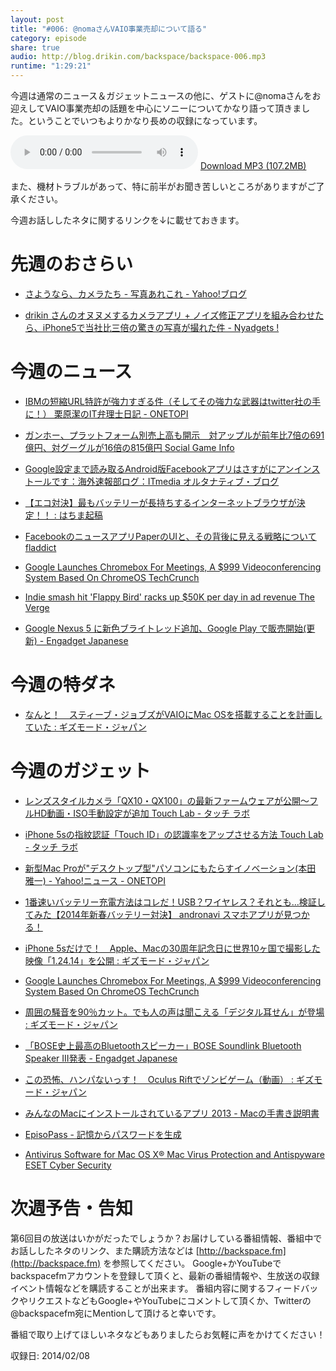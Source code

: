 ```yaml
---
layout: post
title: "#006: @nomaさんVAIO事業売却について語る"
category: episode
share: true
audio: http://blog.drikin.com/backspace/backspace-006.mp3
runtime: "1:29:21"
---
```


今週は通常のニュース＆ガジェットニュースの他に、ゲストに@nomaさんをお迎えしてVAIO事業売却の話題を中心にソニーについてかなり語って頂きました。ということでいつもよりかなり長めの収録になっています。

<audio src="http://blog.drikin.com/backspace/backspace-006.mp3" controls preload></audio>
[Download MP3 (107.2MB)](http://blog.drikin.com/backspace/backspace-006.mp3)


また、機材トラブルがあって、特に前半がお聞き苦しいところがありますがご了承ください。

今週お話ししたネタに関するリンクを↓に載せておきます。

先週のおさらい
==============
- [さようなら、カメラたち - 写真あれこれ - Yahoo!ブログ](http://blogs.yahoo.co.jp/ka_tate/64105858.html)

- [drikin さんのオヌヌメするカメラアプリ + ノイズ修正アプリを組み合わせたら、iPhone5で当社比三倍の驚きの写真が撮れた件 - Nyadgets !](http://gadgets.nyadgets.net/post/75566349138)


今週のニュース
==============
- [IBMの短縮URL特許が強力すぎる件（そしてその強力な武器はtwitter社の手に！）  栗原潔のIT弁理士日記 - ONETOPI](http://1topi.jp/curator/mazzo/1402/03/449767)

- [ガンホー、プラットフォーム別売上高も開示　対アップルが前年比7倍の691億円、対グーグルが16倍の815億円  Social Game Info](http://gamebiz.jp/?p=126738&utm_source=dlvr.it&utm_medium=twitter)

- [Google設定まで読み取るAndroid版Facebookアプリはさすがにアンインストールです：海外速報部ログ：ITmedia オルタナティブ・ブログ](http://blogs.itmedia.co.jp/burstlog/2014/02/googleandroidfa-a266.html)

- [【エコ対決】最もバッテリーが長持ちするインターネットブラウザが決定！！ : はちま起稿](http://blog.esuteru.com/archives/7530874.html)

- [FacebookのニュースアプリPaperのUIと、その背後に見える戦略について  fladdict](http://fladdict.net/blog/2014/02/facebook-paper.html)

- [Google Launches Chromebox For Meetings, A $999 Videoconferencing System Based On ChromeOS  TechCrunch](http://techcrunch.com/2014/02/06/google-launches-chromebox-for-meetings-a-999-videoconferencing-system-based-on-chromeos/)

- [Indie smash hit 'Flappy Bird' racks up $50K per day in ad revenue  The Verge](http://www.theverge.com/2014/2/5/5383708/flappy-bird-revenue-50-k-per-day-dong-nguyen-interview)

- [Google Nexus 5 に新色ブライトレッド追加、Google Play で販売開始(更新) - Engadget Japanese](http://japanese.engadget.com/2014/02/04/google-nexus-5-google-play/)



今週の特ダネ
===========
- [なんと！　スティーブ・ジョブズがVAIOにMac OSを搭載することを計画していた : ギズモード・ジャパン](http://www.gizmodo.jp/sp/2014/02/t_23.html)


今週のガジェット
===============
- [レンズスタイルカメラ「QX10・QX100」の最新ファームウェアが公開〜フルHD動画・ISO手動設定が追加  Touch Lab - タッチ ラボ](http://touchlab.jp/2014/02/sony_qx10_qx100_firmware_v20/)

- [iPhone 5sの指紋認証「Touch ID」の認識率をアップさせる方法  Touch Lab - タッチ ラボ](http://touchlab.jp/2014/02/improving_touch_id_readings/)

- [新型Mac Proが"デスクトップ型"パソコンにもたらすイノベーション(本田 雅一) - Yahoo!ニュース - ONETOPI](http://1topi.jp/curator/mazzo/1402/03/449423)

- [1番速いバッテリー充電方法はコレだ！USB？ワイヤレス？それとも...検証してみた【2014年新春バッテリー対決】  andronavi スマホアプリが見つかる！](http://andronavi.com/2014/01/313181?feature=recommend_links)

- [iPhone 5sだけで！　Apple、Macの30周年記念日に世界10ヶ国で撮影した映像「1.24.14」を公開 : ギズモード・ジャパン](http://www.gizmodo.jp/sp/2014/02/iphone_5smac301012414.html)

- [Google Launches Chromebox For Meetings, A $999 Videoconferencing System Based On ChromeOS  TechCrunch](http://techcrunch.com/2014/02/06/google-launches-chromebox-for-meetings-a-999-videoconferencing-system-based-on-chromeos/)

- [周囲の騒音を90％カット。でも人の声は聞こえる「デジタル耳せん」が登場 : ギズモード・ジャパン](http://www.gizmodo.jp/2014/02/90_5.html)

- [「BOSE史上最高のBluetoothスピーカー」BOSE Soundlink Bluetooth Speaker III発表 - Engadget Japanese](http://japanese.engadget.com/2014/02/07/bose-soundlink-bluetooth-speaker-iii-bose-bluetooth/)

- [この恐怖、ハンパないっす！　Oculus Riftでゾンビゲーム（動画） : ギズモード・ジャパン](http://www.gizmodo.jp/sp/2014/02/oculus_rift.html)

- [みんなのMacにインストールされているアプリ 2013 - Macの手書き説明書](http://veadardiary.blog29.fc2.com/blog-entry-4941.html)

- [EpisoPass - 記憶からパスワードを生成](http://episopass.com/)

- [Antivirus Software for Mac OS X®  Mac Virus Protection and Antispyware ESET Cyber Security](http://www.eset.com/us/home/products/cyber-security/)


次週予告・告知
==============
第6回目の放送はいかがだったでしょうか？お届けしている番組情報、番組中でお話ししたネタのリンク、また購読方法などは [http://backspace.fm](http://backspace.fm) を参照してください。
Google+かYouTubeでbackspacefmアカウントを登録して頂くと、最新の番組情報や、生放送の収録イベント情報などを購読することが出来ます。
番組内容に関するフィードバックやリクエストなどもGoogle+やYouTubeにコメントして頂くか、Twitterの@backspacefm宛にMentionして頂けると幸いです。

番組で取り上げてほしいネタなどもありましたらお気軽に声をかけてください！

収録日: 2014/02/08

